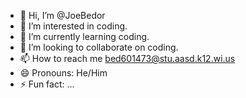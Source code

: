 - 👋 Hi, I’m @JoeBedor
- 👀 I’m interested in coding.
- 🌱 I’m currently learning coding.
- 💞️ I’m looking to collaborate on coding.
- 📫 How to reach me bed601473@stu.aasd.k12.wi.us
- 😄 Pronouns: He/Him
- ⚡ Fun fact: ...

<!---
JoeBedor/JoeBedor is a ✨ special ✨ repository because its `README.md` (this file) appears on your GitHub profile.
You can click the Preview link to take a look at your changes.
--->
